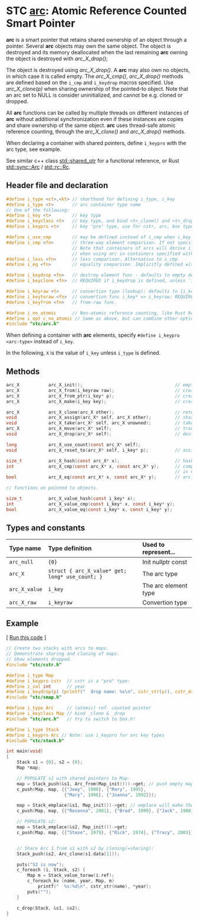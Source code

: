 # STC [arc](../include/stc/arc.h): Atomic Reference Counted Smart Pointer

**arc** is a smart pointer that retains shared ownership of an object through a pointer.
Several **arc** objects may own the same object. The object is destroyed and its memory
deallocated when the last remaining **arc** owning the object is destroyed with *arc_X_drop()*;

The object is destroyed using *arc_X_drop()*. A **arc** may also own no objects, in which
case it is called empty. The *arc_X_cmp()*, *arc_X_drop()* methods are defined based on
the `i_cmp` and `i_keydrop` macros specified. Use *arc_X_clone(p)* when sharing ownership of
the pointed-to object. Note that an arc set to NULL is consider uninitialized, and
cannot be e.g. cloned or dropped.

All **arc** functions can be called by multiple threads on different instances of **arc** without
additional synchronization even if these instances are copies and share ownership of the same object.
**arc** uses thread-safe atomic reference counting, through the *arc_X_clone()* and *arc_X_drop()* methods.

When declaring a container with shared pointers, define `i_keypro` with the arc type, see example.

See similar c++ class [std::shared_ptr](https://en.cppreference.com/w/cpp/memory/shared_ptr) for a functional reference, or Rust [std::sync::Arc](https://doc.rust-lang.org/std/sync/struct.Arc.html) / [std::rc::Rc](https://doc.rust-lang.org/std/rc/struct.Rc.html).

## Header file and declaration

```c
#define i_type <ct>,<kt> // shorthand for defining i_type, i_key
#define i_type <t>       // arc container type name
// One of the following:
#define i_key <t>        // key type
#define i_keyclass <t>   // key type, and bind <t>_clone() and <t>_drop() function names
#define i_keypro <t>     // key "pro" type, use for cstr, arc, box types

#define i_use_cmp        // may be defined instead of i_cmp when i_key is an integral/native-type.
#define i_cmp <fn>       // three-way element comparison. If not specified, pointer comparison is used.
                         // Note that containers of arcs will derive i_cmp from the i_key type
                         // when using arc in containers specified with i_keypro <arc-type>.
#define i_less <fn>      // less comparison. Alternative to i_cmp
#define i_eq <fn>        // equality comparison. Implicitly defined with i_cmp, but not i_less.

#define i_keydrop <fn>   // destroy element func - defaults to empty destruct
#define i_keyclone <fn>  // REQUIRED if i_keydrop is defined, unless 'i_opt c_no_clone' is defined.

#define i_keyraw <t>     // convertion type (lookup): defaults to {i_key}
#define i_keytoraw <fn>  // convertion func i_key* => i_keyraw: REQUIRED IF i_keyraw defined.
#define i_keyfrom <fn>   // from-raw func.

#define i_no_atomic      // Non-atomic reference counting, like Rust Rc.
#define i_opt c_no_atomic // Same as above, but can combine other options on one line with |.
#include "stc/arc.h"
```
When defining a container with **arc** elements, specify `#define i_keypro <arc-type>` instead of `i_key`.

In the following, `X` is the value of `i_key` unless `i_type` is defined.

## Methods
```c
arc_X           arc_X_init();                                   // empty shared pointer
arc_X           arc_X_from(i_keyraw raw);                       // create an arc from raw type (available if i_keyraw defined by user).
arc_X           arc_X_from_ptr(i_key* p);                       // create an arc from raw pointer. Takes ownership of p.
arc_X           arc_X_make(i_key key);                          // create an arc from constructed key object. Faster than from_ptr().

arc_X           arc_X_clone(arc_X other);                       // return other with increased use count
void            arc_X_assign(arc_X* self, arc_X other);         // shared assign (increases use count)
void            arc_X_take(arc_X* self, arc_X unowned);         // take ownership of unowned.
arc_X           arc_X_move(arc_X* self);                        // transfer ownership to receiver; self becomes NULL
void            arc_X_drop(arc_X* self);                        // destruct (decrease use count, free at 0)

long            arc_X_use_count(const arc_X* self);
void            arc_X_reset_to(arc_X* self, i_key* p);          // assign new arc from ptr. Takes ownership of p.

size_t          arc_X_hash(const arc_X* x);                     // hash value
int             arc_X_cmp(const arc_X* x, const arc_X* y);      // compares pointer addresses if no `i_cmp` is specified
                                                                // is defined. Otherwise uses 'i_cmp' or default cmp.
bool            arc_X_eq(const arc_X* x, const arc_X* y);       // arc_X_cmp() == 0

// functions on pointed to objects.

size_t          arc_X_value_hash(const i_key* x);
int             arc_X_value_cmp(const i_key* x, const i_key* y);
bool            arc_X_value_eq(const i_key* x, const i_key* y);
```

## Types and constants

| Type name        | Type definition                                   | Used to represent...   |
|:-----------------|:--------------------------------------------------|:-----------------------|
| `arc_null`       | `{0}`                                             | Init nullptr const     |
| `arc_X`          | `struct { arc_X_value* get; long* use_count; }`   | The arc type          |
| `arc_X_value`    | `i_key`                                           | The arc element type  |
| `arc_X_raw`      | `i_keyraw`                                        | Convertion type        |

## Example

[ [Run this code](https://godbolt.org/z/bjrf47qbv) ]
```c
// Create two stacks with arcs to maps.
// Demonstrate sharing and cloning of maps.
// Show elements dropped.
#include "stc/cstr.h"

#define i_type Map
#define i_keypro cstr  // cstr is a "pro" type:
#define i_val int      // year
#define i_keydrop(p) (printf("  drop name: %s\n", cstr_str(p)), cstr_drop(p))
#include "stc/smap.h"

#define i_type Arc     // (atomic) ref. counted pointer
#define i_keyclass Map // bind _clone & _drop
#include "stc/arc.h"   // try to switch to box.h!

#define i_type Stack
#define i_keypro Arc // Note: use i_keypro for arc key types
#include "stc/stack.h"

int main(void)
{
    Stack s1 = {0}, s2 = {0};
    Map *map;

    // POPULATE s1 with shared pointers to Map:
    map = Stack_push(&s1, Arc_from(Map_init()))->get; // push empty map to s1.
    c_push(Map, map, {{"Joey", 1990}, {"Mary", 1995},
                      {"Mary", 1996}, {"Joanna", 1992}});

    map = Stack_emplace(&s1, Map_init())->get; // emplace will make the Arc
    c_push(Map, map, {{"Rosanna", 2001}, {"Brad", 1999}, {"Jack", 1980}});

    // POPULATE s2:
    map = Stack_emplace(&s2, Map_init())->get;
    c_push(Map, map, {{"Steve", 1979}, {"Rick", 1974}, {"Tracy", 2003}});


    // Share Arc 1 from s1 with s2 by cloning(=sharing):
    Stack_push(&s2, Arc_clone(s1.data[1]));

    puts("S2 is now");
    c_foreach (i, Stack, s2) {
        Map m = Stack_value_toraw(i.ref);
        c_foreach_kv (name, year, Map, m)
            printf("  %s:%d\n", cstr_str(name), *year);
        puts("");
    }

    c_drop(Stack, &s1, &s2);
}
```
